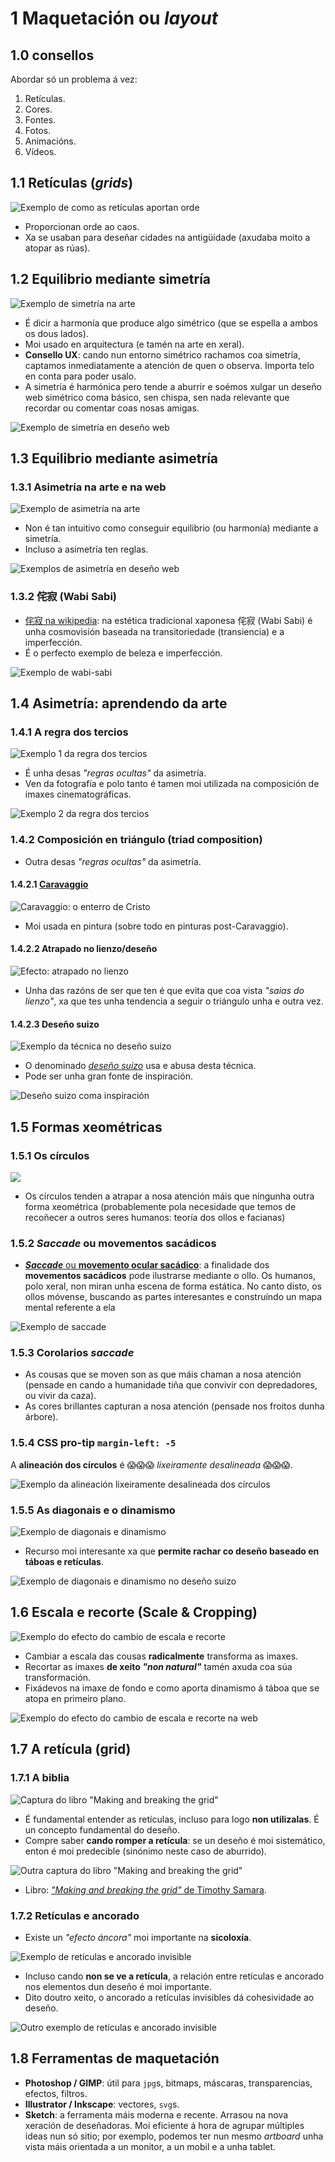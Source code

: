 # 1 Maquetación ou _layout_

## 1.0 consellos

Abordar só un problema á vez:

1. Retículas.
2. Cores.
3. Fontes.
4. Fotos.
5. Animacións.
6. Vídeos.

## 1.1 Retículas (_grids_)

![Exemplo de como as retículas aportan orde](./img/exemplo-basico-grid.png)

- Proporcionan orde ao caos.
- Xa se usaban para deseñar cidades na antigüidade (axudaba moito a atopar as rúas).

## 1.2 Equilibrio mediante simetría

![Exemplo de simetría na arte](./img/balance-symmetry.png)

- É dicir a harmonía que produce algo simétrico (que se espella a ambos os dous lados).
- Moi usado en arquitectura (e tamén na arte en xeral).
- **Consello UX**: cando nun entorno simétrico rachamos coa simetría, captamos inmediatamente a atención de quen o observa. Importa telo en conta para poder usalo.
- A simetría é harmónica pero tende a aburrir e soémos xulgar un deseño web simétrico coma básico, sen chispa, sen nada relevante que recordar ou comentar coas nosas amigas.

![Exemplo de simetría en deseño web](./img/web-balance-symmetry.png)

## 1.3 Equilibrio mediante asimetría

### 1.3.1 Asimetría na arte e na web

![Exemplo de asimetría na arte](./img/balance-asymmetry.png)

- Non é tan intuitivo como conseguir equilibrio (ou harmonía) mediante a simetría.
- Incluso a asimetría ten reglas.

![Exemplos de asimetría en deseño web](./img/web-balance-asymmetry.png)

### 1.3.2 侘寂 (Wabi Sabi)

- [侘寂 na wikipedia](https://es.wikipedia.org/wiki/Wabi-sabi): na estética tradicional xaponesa 侘寂 (Wabi Sabi) é unha cosmovisión baseada na transitoriedade (transiencia) e a imperfección​.
- É o perfecto exemplo de beleza e imperfección.

![Exemplo de wabi-sabi](./img/wabi-sabi.png)

## 1.4 Asimetría: aprendendo da arte

### 1.4.1 A regra dos tercios

![Exemplo 1 da regra dos tercios](./img/rule-of-thirds-1.png)

- É unha desas _"regras ocultas"_ da asimetría.
- Ven da fotografía e polo tanto é tamen moi utilizada na composición de imaxes cinematográficas.

![Exemplo 2 da regra dos tercios](./img/rule-of-thirds-2.png)

### 1.4.2 Composición en triángulo (triad composition)

- Outra desas _"regras ocultas"_ da asimetría.

#### 1.4.2.1 [Caravaggio](https://es.wikipedia.org/wiki/Caravaggio)

![Caravaggio: o enterro de Cristo](./img/el-entierro-de-cristo.png)

- Moi usada en pintura (sobre todo en pinturas post-Caravaggio).

#### 1.4.2.2 Atrapado no lienzo/deseño

![Efecto: atrapado no lienzo](./img/atrapado-no-lienzo.png)

- Unha das razóns de ser que ten é que evita que coa vista _"saias do lienzo"_, xa que tes unha tendencia a seguir o triángulo unha e outra vez.

#### 1.4.2.3 Deseño suizo

![Exemplo da técnica no deseño suizo](./img/desenho-suizo-e-os-triangulos.png)

- O denominado [_deseño suizo_](https://99designs.com/blog/design-history-movements/swiss-design/) usa e abusa desta técnica.
- Pode ser unha gran fonte de inspiración.

![Deseño suizo coma inspiración](./img/desenho-suizo-coma-inspiracion.png)

## 1.5 Formas xeométricas

### 1.5.1 Os círculos

![](./img/circles-draw-your-eye.png)

- Os círculos tenden a atrapar a nosa atención máis que ningunha outra forma xeométrica (probablemente pola necesidade que temos de recoñecer a outros seres humanos: teoría dos ollos e facianas)

### 1.5.2 _Saccade_ ou movementos sacádicos

- [**_Saccade_** ou **movemento ocular sacádico**](https://es.wikipedia.org/wiki/Movimientos_sac%C3%A1dicos): a finalidade dos **movementos sacádicos** pode ilustrarse mediante o ollo. Os humanos, polo xeral, non miran unha escena de forma estática. No canto disto, os ollos móvense, buscando as partes interesantes e construíndo un mapa mental referente a ela

![Exemplo de _saccade_](./img/saccade.png)

### 1.5.3 Corolarios _saccade_

- As cousas que se moven son as que máis chaman a nosa atención (pensade en cando a humanidade tiña que convivir con depredadores, ou vivir da caza).
- As cores brillantes capturan a nosa atención (pensade nos froitos dunha árbore).

### 1.5.4 CSS pro-tip `margin-left: -5`

A **alineación dos círculos** é 😱😱😱 _lixeiramente desalineada_ 😱😱😱.

![Exemplo da alineación _lixeiramente desalineada_ dos círculos](./img/alineacion-dos-circulos.png)

### 1.5.5 As diagonais e o dinamismo

![Exemplo de diagonais e dinamismo](./img/exemplo-diagonais-e-dinamismo.png)

- Recurso moi interesante xa que **permite rachar co deseño baseado en táboas e retículas**.

![Exemplo de diagonais e dinamismo no deseño suizo](./img/exemplo-diagonais-e-dinamismo-no-desenho-suizo.png)

## 1.6 Escala e recorte (Scale & Cropping)

![Exemplo do efecto do cambio de escala e recorte](./img/scale-and-cropping-1.png)

- Cambiar a escala das cousas **radicalmente** transforma as imaxes.
- Recortar as imaxes **de xeito _"non natural"_** tamén axuda coa súa transformación.
- Fixádevos na imaxe de fondo e como aporta dinamismo á táboa que se atopa en primeiro plano.

![Exemplo do efecto do cambio de escala e recorte na web](./img/scale-and-cropping-2.png)

## 1.7 A retícula (grid)

### 1.7.1 A biblia

![Captura do libro _"Making and breaking the grid"_ ](./img/grids.png)

- É fundamental entender as retículas, incluso para logo **non utilizalas**. É un concepto fundamental do deseño.
- Compre saber **cando romper a retícula**: se un deseño é moi sistemático, enton é moi predecible (sinónimo neste caso de aburrido).

![Outra captura do libro _"Making and breaking the grid"_ ](./img/grid-book.png)

- Libro: [_"Making and breaking the grid"_ de Timothy Samara](https://designopendata.files.wordpress.com/2014/06/making_and_breaking_the_grid__timothy_samara.pdf).

### 1.7.2 Retículas e ancorado

- Existe un _"efecto áncora"_ moi importante na **sicoloxía**.

![Exemplo de retículas e ancorado invisible](./img/ancorado-invisible-1.png)

- Incluso cando **non se ve a retícula**, a relación entre retículas e ancorado nos elementos dun deseño é moi importante.
- Dito doutro xeito, o ancorado a retículas invisibles dá cohesividade ao deseño.

![Outro exemplo de retículas e ancorado invisible](./img/ancorado-invisible-2.png)

## 1.8 Ferramentas de maquetación

- **Photoshop / GIMP**: útil para `jpg`s, bitmaps,  máscaras, transparencias, efectos, filtros.
- **Illustrator / Inkscape**: vectores, `svg`s.
- **Sketch**: a ferramenta máis moderna e recente. Arrasou na nova xeración de deseñadoras. Moi eficiente á hora de agrupar múltiples ideas nun só sitio; por exemplo, podemos ter nun mesmo _artboard_ unha vista máis orientada a un monitor, a un mobil e a unha tablet.
